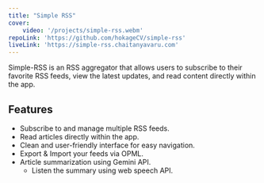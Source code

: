 ```yaml
---
title: "Simple RSS"
cover:
    video: '/projects/simple-rss.webm'
repoLink: 'https://github.com/hokageCV/simple-rss'
liveLink: 'https://simple-rss.chaitanyavaru.com'
---
```


Simple-RSS is an RSS aggregator that allows users to subscribe to their favorite RSS feeds, view the latest updates, and read content directly within the app.

## Features

- Subscribe to and manage multiple RSS feeds.
- Read articles directly within the app.
- Clean and user-friendly interface for easy navigation.
- Export & Import your feeds via OPML.
- Article summarization using Gemini API.
  - Listen the summary using web speech API.
